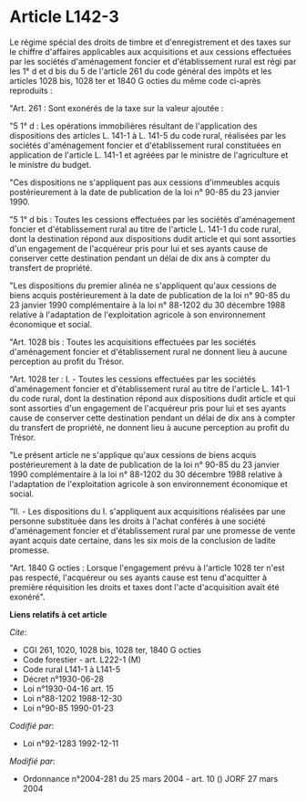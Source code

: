 # Article L142-3

Le régime spécial des droits de timbre et d'enregistrement et des taxes sur le chiffre d'affaires applicables aux
acquisitions et aux cessions effectuées par les sociétés d'aménagement foncier et d'établissement rural est régi par les 1° d
et d bis du 5 de l'article 261 du code général des impôts et les articles 1028 bis, 1028 ter et 1840 G octies du même code
ci-après reproduits :

"Art. 261 : Sont exonérés de la taxe sur la valeur ajoutée :

"5 1° d : Les opérations immobilières résultant de l'application des dispositions des articles L. 141-1 à L. 141-5 du code
rural, réalisées par les sociétés d'aménagement foncier et d'établissement rural constituées en application de l'article L.
141-1 et agréées par le ministre de l'agriculture et le ministre du budget.

"Ces dispositions ne s'appliquent pas aux cessions d'immeubles acquis postérieurement à la date de publication de la loi n°
90-85 du 23 janvier 1990.

"5 1° d bis : Toutes les cessions effectuées par les sociétés d'aménagement foncier et d'établissement rural au titre de
l'article L. 141-1 du code rural, dont la destination répond aux dispositions dudit article et qui sont assorties d'un
engagement de l'acquéreur pris pour lui et ses ayants cause de conserver cette destination pendant un délai de dix ans à
compter du transfert de propriété.

"Les dispositions du premier alinéa ne s'appliquent qu'aux cessions de biens acquis postérieurement à la date de publication
de la loi n° 90-85 du 23 janvier 1990 complémentaire à la loi n° 88-1202 du 30 décembre 1988 relative à l'adaptation de
l'exploitation agricole à son environnement économique et social.

"Art. 1028 bis : Toutes les acquisitions effectuées par les sociétés d'aménagement foncier et d'établissement rural ne
donnent lieu à aucune perception au profit du Trésor.

"Art. 1028 ter : I. - Toutes les cessions effectuées par les sociétés d'aménagement foncier et d'établissement rural au titre
de l'article L. 141-1 du code rural, dont la destination répond aux dispositions dudit article et qui sont assorties d'un
engagement de l'acquéreur pris pour lui et ses ayants cause de conserver cette destination pendant un délai de dix ans à
compter du transfert de propriété, ne donnent lieu à aucune perception au profit du Trésor.

"Le présent article ne s'applique qu'aux cessions de biens acquis postérieurement à la date de publication de la loi n° 90-85
du 23 janvier 1990 complémentaire à la loi n° 88-1202 du 30 décembre 1988 relative à l'adaptation de l'exploitation agricole
à son environnement économique et social.

"II. - Les dispositions du I. s'appliquent aux acquisitions réalisées par une personne substituée dans les droits à l'achat
conférés à une société d'aménagement foncier et d'établissement rural par une promesse de vente ayant acquis date certaine,
dans les six mois de la conclusion de ladite promesse.

"Art. 1840 G octies : Lorsque l'engagement prévu à l'article 1028 ter n'est pas respecté, l'acquéreur ou ses ayants cause est
tenu d'acquitter à première réquisition les droits et taxes dont l'acte d'acquisition avait été exonéré".

**Liens relatifs à cet article**

_Cite_:

  - CGI 261, 1020, 1028 bis, 1028 ter, 1840 G octies
  - Code forestier - art. L222-1 (M)
  - Code rural L141-1 à L141-5
  - Décret n°1930-06-28
  - Loi n°1930-04-16 art. 15
  - Loi n°88-1202 1988-12-30
  - Loi n°90-85 1990-01-23

_Codifié par_:

  - Loi n°92-1283 1992-12-11

_Modifié par_:

  - Ordonnance n°2004-281 du 25 mars 2004 - art. 10 () JORF 27 mars 2004
